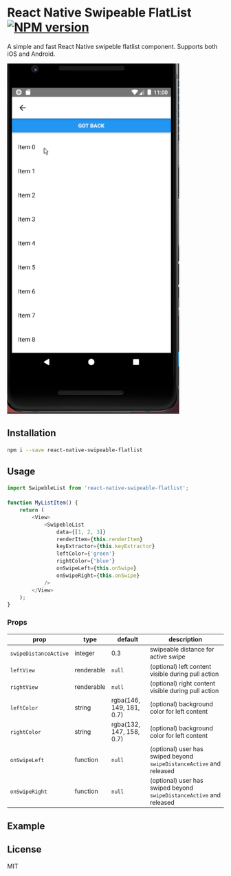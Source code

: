# React Native Swipeable FlatList [![NPM version][npm-image]][npm-url]

A simple and fast React Native swipeble flatlist component. Supports both iOS and Android.

<img src="https://raw.githubusercontent.com/khorark/react-native-swipeable-flatlist/master/demo.gif" width="400">

## Installation

```sh
npm i --save react-native-swipeable-flatlist
```

## Usage

```javascript
import SwipebleList from 'react-native-swipeable-flatlist';

function MyListItem() {
    return (
        <View>
            <SwipebleList
                data={[1, 2, 3]}
                renderItem={this.renderItem}
                keyExtractor={this.keyExtractor}
                leftColor={'green'}
                rightColor={'blue'}
                onSwipeLeft={this.onSwipe}
                onSwipeRight={this.onSwipe}
            />
        </View>
    );
}
```

### Props

| prop                  | type       | default                  | description                                                          |
| --------------------- | ---------- | ------------------------ | -------------------------------------------------------------------- |
| `swipeDistanceActive` | integer    | 0.3                      | swipeable distance for active swipe                                  |
| `leftView`            | renderable | `null`                   | (optional) left content visible during pull action                   |
| `rightView`           | renderable | `null`                   | (optional) right content visible during pull action                  |
| `leftColor`           | string     | rgba(146, 149, 181, 0.7) | (optional) background color for left content                         |
| `rightColor`          | string     | rgba(132, 147, 158, 0.7) | (optional) background color for left content                         |
| `onSwipeLeft`         | function   | `null`                   | (optional) user has swiped beyond `swipeDistanceActive` and released |
| `onSwipeRight`        | function   | `null`                   | (optional) user has swiped beyond `swipeDistanceActive` and released |

## Example

## License

MIT

[npm-image]: https://badge.fury.io/js/react-native-swipeable.svg
[npm-url]: https://npmjs.org/package/react-native-swipeable
